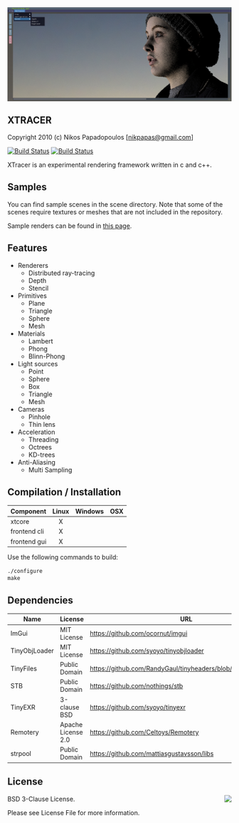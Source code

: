 <img align="center" src="https://raw.githubusercontent.com/4rknova/xtracer/develop/res/preview.jpg">

XTRACER
-------

Copyright 2010 (c) Nikos Papadopoulos [nikpapas@gmail.com]

[![Build Status](https://img.shields.io/travis/4rknova/xtracer/master.svg?label=master)](https://travis-ci.org/4rknova/xtracer)
[![Build Status](https://img.shields.io/travis/4rknova/xtracer/develop.svg?label=develop)](https://travis-ci.org/4rknova/xtracer)

XTracer is an experimental rendering framework written in c and c++.

## Samples

You can find sample scenes in the scene directory. Note that some of the
scenes require textures or meshes that are not included in the repository.

Sample renders can be found in [this page](https://www.artstation.com/artwork/xkaGO).

## Features

* Renderers
    * Distributed ray-tracing
    * Depth
    * Stencil
* Primitives
    * Plane
    * Triangle
    * Sphere
    * Mesh
* Materials
    * Lambert
    * Phong
    * Blinn-Phong
* Light sources
    * Point
    * Sphere
    * Box
    * Triangle
    * Mesh
* Cameras
    * Pinhole
    * Thin lens
* Acceleration
    * Threading
    * Octrees
    * KD-trees
* Anti-Aliasing
    * Multi Sampling

## Compilation / Installation

Component    | Linux   | Windows | OSX     |
:------------|:-------:|:-------:|:-------:|
xtcore       |    X    |         |         |
frontend cli |    X    |         |         |
frontend gui |    X    |         |         |

Use the following commands to build:

    ./configure
    make

## Dependencies

Name          | License            | URL
--------------|--------------------|-----------------------------------------------------------------
ImGui         | MIT License        | https://github.com/ocornut/imgui
TinyObjLoader | MIT License        | https://github.com/syoyo/tinyobjloader
TinyFiles     | Public Domain      | https://github.com/RandyGaul/tinyheaders/blob/master/tinyfiles.h
STB           | Public Domain      | https://github.com/nothings/stb
TinyEXR       | 3-clause BSD       | https://github.com/syoyo/tinyexr
Remotery      | Apache License 2.0 | https://github.com/Celtoys/Remotery
strpool       | Public Domain      | https://github.com/mattiasgustavsson/libs

## License

<a href="http://opensource.org/licenses/BSD-3-Clause" target="_blank">
<img align="right" src="http://opensource.org/trademarks/opensource/OSI-Approved-License-100x137.png">
</a>

BSD 3-Clause License.

Please see License File for more information.
